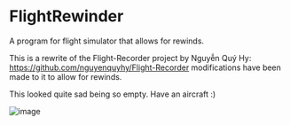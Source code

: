 # FlightRewinder
A program for flight simulator that allows for rewinds.

This is a rewrite of the Flight-Recorder project by Nguyễn Quý Hy: https://github.com/nguyenquyhy/Flight-Recorder
modifications have been made to it to allow for rewinds.

This looked quite sad being so empty. Have an aircraft :)

![image](https://user-images.githubusercontent.com/94312908/159028753-cd0090c5-bc92-4b78-a238-0784293de5ec.png)
